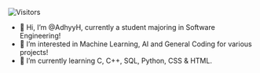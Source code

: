 ![Visitors](https://visitor-badge.glitch.me/badge?page_id=AdhyyH.AdhyyH)

- 👋 Hi, I’m @AdhyyH, currently a student majoring in Software Engineering!
- 👀 I’m interested in Machine Learning, AI and General Coding for various projects!
- 🌱 I’m currently learning C, C++, SQL, Python, CSS & HTML.


<!---
AdhyyH/AdhyyH is a ✨ special ✨ repository because its `README.md` (this file) appears on your GitHub profile.
You can click the Preview link to take a look at your changes.
--->
